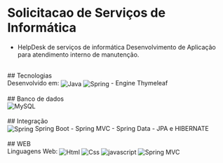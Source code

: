 # Solicitacao de Serviços de Informática
- HelpDesk de serviços de informática
Desenvolvimento de Aplicação para atendimento interno de manutenção.
<br>
## Tecnologias

<div style="display" inline_block> 
   <label> Desenvolvido em: </label>
   <img align="center" alt="Java" src="https://img.shields.io/badge/Java-ED8B00?style=for-the-badge&logo=java&logoColor=white">
   <img align="center" alt="Spring" src="https://img.shields.io/badge/Spring-6DB33F?style=for-the-badge&logo=spring&logoColor=white">
 - Engine Thymeleaf
</div>
<br>
## Banco de dados

<div style="display" inline>
  <img align="center" alt="MySQL" src="https://img.shields.io/badge/MySQL-00000F?style=for-the-badge&logo=mysql&logoColor=white">
</div>
<br>
## Integração

<div style="display" inline_block> 
    <img align="center" alt="Spring" src="https://img.shields.io/badge/Spring-6DB33F?style=for-the-badge&logo=spring&logoColor=white">
    Spring Boot - Spring MVC - Spring Data - JPA e HIBERNATE
 </div>
 <br>
## WEB

 <div style="display" inline_block> 
  <label> Linguagens Web: </label>
   <img align="center" alt="Html" src="https://img.shields.io/badge/HTML-239120?style=for-the-badge&logo=html5&logoColor=white">
   <img align="center" alt="Css" src="https://img.shields.io/badge/CSS-239120?&style=for-the-badge&logo=css3&logoColor=white">
   <img align="center" alt="javascript" src="https://img.shields.io/badge/JavaScript-F7DF1E?style=for-the-badge&logo=javascript&logoColor=black">  
  <img align="center" alt="Spring MVC" src="https://img.shields.io/badge/jQuery-0769AD?style=for-the-badge&logo=jquery&logoColor=white">
</div>
